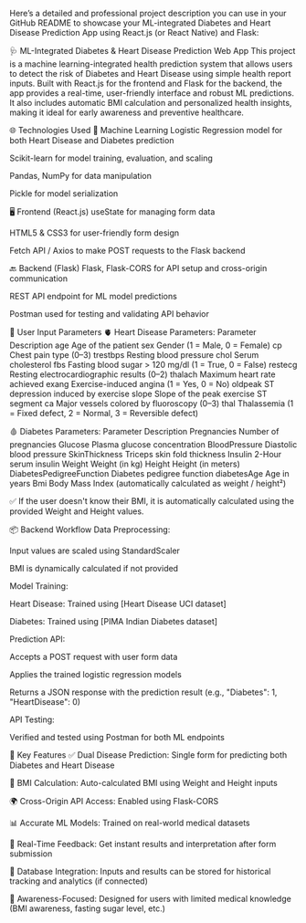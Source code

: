 Here’s a detailed and professional project description you can use in your GitHub README to showcase your ML-integrated Diabetes and Heart Disease Prediction App using React.js (or React Native) and Flask:

🩺 ML-Integrated Diabetes & Heart Disease Prediction Web App
This project is a machine learning-integrated health prediction system that allows users to detect the risk of Diabetes and Heart Disease using simple health report inputs. Built with React.js for the frontend and Flask for the backend, the app provides a real-time, user-friendly interface and robust ML predictions. It also includes automatic BMI calculation and personalized health insights, making it ideal for early awareness and preventive healthcare.

🌐 Technologies Used
🧠 Machine Learning
Logistic Regression model for both Heart Disease and Diabetes prediction

Scikit-learn for model training, evaluation, and scaling

Pandas, NumPy for data manipulation

Pickle for model serialization

🖥️ Frontend (React.js)
useState for managing form data

HTML5 & CSS3 for user-friendly form design

Fetch API / Axios to make POST requests to the Flask backend

🔙 Backend (Flask)
Flask, Flask-CORS for API setup and cross-origin communication

REST API endpoint for ML model predictions

Postman used for testing and validating API behavior

🩻 User Input Parameters
🫀 Heart Disease Parameters:
Parameter	Description
age	Age of the patient
sex	Gender (1 = Male, 0 = Female)
cp	Chest pain type (0–3)
trestbps	Resting blood pressure
chol	Serum cholesterol
fbs	Fasting blood sugar > 120 mg/dl (1 = True, 0 = False)
restecg	Resting electrocardiographic results (0–2)
thalach	Maximum heart rate achieved
exang	Exercise-induced angina (1 = Yes, 0 = No)
oldpeak	ST depression induced by exercise
slope	Slope of the peak exercise ST segment
ca	Major vessels colored by fluoroscopy (0–3)
thal	Thalassemia (1 = Fixed defect, 2 = Normal, 3 = Reversible defect)

🩸 Diabetes Parameters:
Parameter	Description
Pregnancies	Number of pregnancies
Glucose	Plasma glucose concentration
BloodPressure	Diastolic blood pressure
SkinThickness	Triceps skin fold thickness
Insulin	2-Hour serum insulin
Weight	Weight (in kg)
Height	Height (in meters)
DiabetesPedigreeFunction	Diabetes pedigree function
diabetesAge	Age in years
Bmi	Body Mass Index (automatically calculated as weight / height²)

✅ If the user doesn't know their BMI, it is automatically calculated using the provided Weight and Height values.

📦 Backend Workflow
Data Preprocessing:

Input values are scaled using StandardScaler

BMI is dynamically calculated if not provided

Model Training:

Heart Disease: Trained using [Heart Disease UCI dataset]

Diabetes: Trained using [PIMA Indian Diabetes dataset]

Prediction API:

Accepts a POST request with user form data

Applies the trained logistic regression models

Returns a JSON response with the prediction result (e.g., "Diabetes": 1, "HeartDisease": 0)

API Testing:

Verified and tested using Postman for both ML endpoints

🎯 Key Features
✅ Dual Disease Prediction: Single form for predicting both Diabetes and Heart Disease

🧮 BMI Calculation: Auto-calculated BMI using Weight and Height inputs

🌍 Cross-Origin API Access: Enabled using Flask-CORS

📊 Accurate ML Models: Trained on real-world medical datasets

🧪 Real-Time Feedback: Get instant results and interpretation after form submission

📁 Database Integration: Inputs and results can be stored for historical tracking and analytics (if connected)

🧠 Awareness-Focused: Designed for users with limited medical knowledge (BMI awareness, fasting sugar level, etc.)
